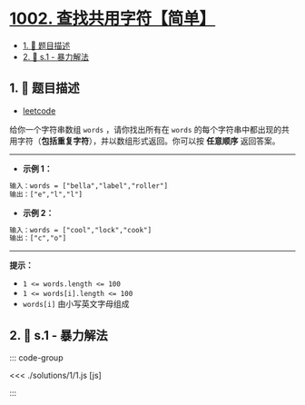 # [1002. 查找共用字符【简单】](https://github.com/tnotesjs/TNotes.leetcode/tree/main/notes/1002.%20%E6%9F%A5%E6%89%BE%E5%85%B1%E7%94%A8%E5%AD%97%E7%AC%A6%E3%80%90%E7%AE%80%E5%8D%95%E3%80%91)

<!-- region:toc -->

- [1. 📝 题目描述](#1--题目描述)
- [2. 🎯 s.1 - 暴力解法](#2--s1---暴力解法)

<!-- endregion:toc -->

## 1. 📝 题目描述

- [leetcode](https://leetcode.cn/problems/find-common-characters/)

给你一个字符串数组 `words` ，请你找出所有在 `words` 的每个字符串中都出现的共用字符（**包括重复字符**），并以数组形式返回。你可以按 **任意顺序** 返回答案。

---

- **示例 1：**

```txt
输入：words = ["bella","label","roller"]
输出：["e","l","l"]
```

- **示例 2：**

```txt
输入：words = ["cool","lock","cook"]
输出：["c","o"]
```

---

**提示：**

- `1 <= words.length <= 100`
- `1 <= words[i].length <= 100`
- `words[i]` 由小写英文字母组成

## 2. 🎯 s.1 - 暴力解法

::: code-group

<<< ./solutions/1/1.js [js]

:::
